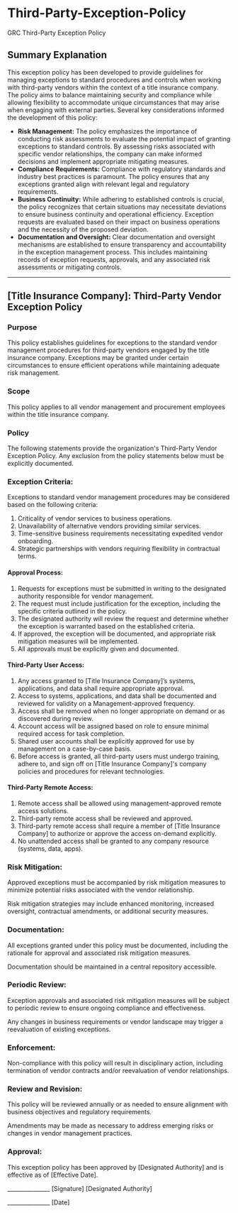# Third-Party-Exception-Policy
GRC Third-Party Exception Policy 

<h2>Summary Explanation</h2>
<p>This exception policy has been developed to provide guidelines for managing exceptions to standard procedures and controls when working with third-party vendors within the context of a title insurance company. The policy aims to balance maintaining security and compliance while allowing flexibility to accommodate unique circumstances that may arise when engaging with external parties. Several key considerations informed the development of this policy:</p>
<ul>
  <li><strong>Risk Management:</strong> The policy emphasizes the importance of conducting risk assessments to evaluate the potential impact of granting exceptions to standard controls. By assessing risks associated with specific vendor relationships, the company can make informed decisions and implement appropriate mitigating measures.</li>
  <li><strong>Compliance Requirements:</strong> Compliance with regulatory standards and industry best practices is paramount. The policy ensures that any exceptions granted align with relevant legal and regulatory requirements.</li>
  <li><strong>Business Continuity:</strong> While adhering to established controls is crucial, the policy recognizes that certain situations may necessitate deviations to ensure business continuity and operational efficiency. Exception requests are evaluated based on their impact on business operations and the necessity of the proposed deviation.</li>
  <li><strong>Documentation and Oversight:</strong> Clear documentation and oversight mechanisms are established to ensure transparency and accountability in the exception management process. This includes maintaining records of exception requests, approvals, and any associated risk assessments or mitigating controls.</li>
</ul>

<hr>

<h2>[Title Insurance Company]: Third-Party Vendor Exception Policy</h2>
<h3>Purpose</h3>
<p>This policy establishes guidelines for exceptions to the standard vendor management procedures for third-party vendors engaged by the title insurance company. Exceptions may be granted under certain circumstances to ensure efficient operations while maintaining adequate risk management.</p>

<h3>Scope</h3>
<p>This policy applies to all vendor management and procurement employees within the title insurance company.</p>

<h3>Policy</h3>
<p>The following statements provide the organization's Third-Party Vendor Exception Policy. Any exclusion from the policy statements below must be explicitly documented.</p>

<h3>Exception Criteria:</h3>
<p>Exceptions to standard vendor management procedures may be considered based on the following criteria:</p>
<ol>
  <li>Criticality of vendor services to business operations.</li>
  <li>Unavailability of alternative vendors providing similar services.</li>
  <li>Time-sensitive business requirements necessitating expedited vendor onboarding.</li>
  <li>Strategic partnerships with vendors requiring flexibility in contractual terms.</li>
</ol>

<h4>Approval Process:</h4>
<ol>
  <li>Requests for exceptions must be submitted in writing to the designated authority responsible for vendor management.</li>
  <li>The request must include justification for the exception, including the specific criteria outlined in the policy.</li>
  <li>The designated authority will review the request and determine whether the exception is warranted based on the established criteria.</li>
  <li>If approved, the exception will be documented, and appropriate risk mitigation measures will be implemented.</li>
  <li>All approvals must be explicitly given and documented.</li>
</ol>

<h4>Third-Party User Access:</h4>
<ol>
  <li>Any access granted to [Title Insurance Company]’s systems, applications, and data shall require appropriate approval.</li>
  <li>Access to systems, applications, and data shall be documented and reviewed for validity on a Management-approved frequency.</li>
  <li>Access shall be removed when no longer appropriate on demand or as discovered during review.</li>
  <li>Account access will be assigned based on role to ensure minimal required access for task completion.</li>
  <li>Shared user accounts shall be explicitly approved for use by management on a case-by-case basis.</li>
  <li>Before access is granted, all third-party users must undergo training, adhere to, and sign off on [Title Insurance Company]'s company policies and procedures for relevant technologies.</li>
</ol>

<h4>Third-Party Remote Access:</h4>
<ol>
  <li>Remote access shall be allowed using management-approved remote access solutions.</li>
  <li>Third-party remote access shall be reviewed and approved.</li>
  <li>Third-party remote access shall require a member of [Title Insurance Company] to authorize or approve the access on-demand explicitly.</li>
  <li>No unattended access shall be granted to any company resource (systems, data, apps).</li>
</ol>

<h3>Risk Mitigation:</h3>
<p>Approved exceptions must be accompanied by risk mitigation measures to minimize potential risks associated with the vendor relationship.</p>
<p>Risk mitigation strategies may include enhanced monitoring, increased oversight, contractual amendments, or additional security measures.</p>

<h3>Documentation:</h3>
<p>All exceptions granted under this policy must be documented, including the rationale for approval and associated risk mitigation measures.</p>
<p>Documentation should be maintained in a central repository accessible.


<h3>Periodic Review:</h3>
<p>Exception approvals and associated risk mitigation measures will be subject to periodic review to ensure ongoing compliance and effectiveness.</p>
<p>Any changes in business requirements or vendor landscape may trigger a reevaluation of existing exceptions.</p>

<h3>Enforcement:</h3>
<p>Non-compliance with this policy will result in disciplinary action, including termination of vendor contracts and/or reevaluation of vendor relationships.</p>

<h3>Review and Revision:</h3>
<p>This policy will be reviewed annually or as needed to ensure alignment with business objectives and regulatory requirements.</p>
<p>Amendments may be made as necessary to address emerging risks or changes in vendor management practices.</p>

<h3>Approval:</h3>
<p>This exception policy has been approved by [Designated Authority] and is effective as of [Effective Date].</p>
<p>_______________ [Signature] [Designated Authority]</p>
<p>_______________ [Date]</p>
